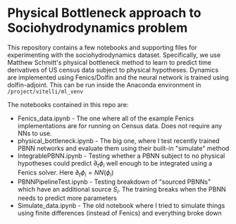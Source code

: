 # Physical Bottleneck approach to Sociohydrodynamics problem

This repository contains a few notebooks and supporting files for experimenting with the sociohydrodynamics dataset. 
Specifically, we use Matthew Schmitt's physical bottleneck method to learn to predict time derivatives of US census data subject to physical hypotheses.
Dynamics are implemented using Fenics/Dolfin and the neural network is trained using dolfin-adjoint. 
This can be run inside the Anaconda environment in `/project/vitelli/ml_venv`

The notebooks contained in this repo are:
- Fenics_data.ipynb - The one where all of the example Fenics implementations are for running on Census data. Does not require any NNs to use.
- physical_bottleneck.ipynb - The big one, where I test recently trained PBNN networks and evaluate them using their built-in "simulate" method
- IntegrablePBNN.ipynb - Testing whether a PBNN subject to no physical hypotheses could predict $\partial_t \phi_i$ well enough to be integrated using a Fenics solver. Here $\partial_t \phi_i = NN(\phi_i)$
- PBNNPipelineTest.ipynb - Testing breakdown of "sourced PBNNs" which have an additional source $S_i$. The training breaks when the PBNN needs to predict more parameters
- Simulate_data.ipynb - The old notebook where I tried to simulate things using finite differences (instead of Fenics) and everything broke down
